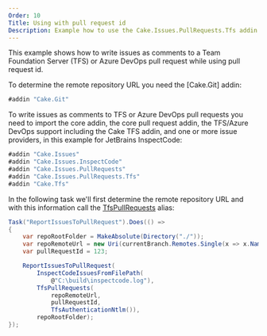 ```yaml
---
Order: 10
Title: Using with pull request id
Description: Example how to use the Cake.Issues.PullRequests.Tfs addin with pull request id.
---
```

This example shows how to write issues as comments to a Team Foundation Server (TFS) or
Azure DevOps pull request while using pull request id.

To determine the remote repository URL you need the [Cake.Git] addin:

```csharp
#addin "Cake.Git"
```

To write issues as comments to TFS or Azure DevOps pull requests you need to import the core addin,
the core pull request addin, the TFS/Azure DevOps support including the Cake TFS addin, and one or more issue providers,
in this example for JetBrains InspectCode:

```csharp
#addin "Cake.Issues"
#addin "Cake.Issues.InspectCode"
#addin "Cake.Issues.PullRequests"
#addin "Cake.Issues.PullRequests.Tfs"
#addin "Cake.Tfs"
```

In the following task we'll first determine the remote repository URL and
with this information call the [TfsPullRequests] alias:

```csharp
Task("ReportIssuesToPullRequest").Does(() =>
{
    var repoRootFolder = MakeAbsolute(Directory("./"));
    var repoRemoteUrl = new Uri(currentBranch.Remotes.Single(x => x.Name == "origin").Url);
    var pullRequestId = 123;

    ReportIssuesToPullRequest(
        InspectCodeIssuesFromFilePath(
            @"C:\build\inspectcode.log"),
        TfsPullRequests(
            repoRemoteUrl,
            pullRequestId,
            TfsAuthenticationNtlm()),
        repoRootFolder);
});
```

[TfsPullRequests]: ../../../../api/Cake.Issues.PullRequests.Tfs/TfsPullRequestSystemAliases/BC3F9B2C